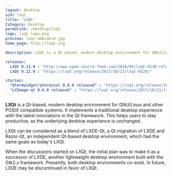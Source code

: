 ```yaml
---
layout: desktop
uid: lxqt
title: 'LXQt'
Category: Desktop
permalink: /desktop/lxqt
logo: lxqt-logo.png
preview: lxqt-ambiance.jpg
home_page: http://lxqt.org

description: LXQt is a Qt-based, modern desktop environment for GNU/Linux and other POSIX compatible systems. It implements a traditional desktop experience.

releases:
  LXQt 0.13.0 : "http://www.open-source-feed.com/2018/05/lxqt-0130-released.html"
  LXQt 0.12.0 : "https://lxqt.org/release/2017/10/21/lxqt-0120/"

stories:
  "Qtermwidget/qterminal 0.8.0 released" : "https://lxqt.org/release/2017/10/21/qtermwidget-qterminal-080/"
  "LXImage-qt 0.6.0 released" : "https://lxqt.org/release/2017/10/21/lximage-qt-060/"
---
```


**LXQt** is a Qt-based, modern desktop environment for GNU/Linux and other POSIX compatible systems. It implements a traditional desktop experience with the latest innovations in the Qt framework. This helps users to stay productive, as the underlying desktop experience is unchanged.

LXQt can be considered as a blend of LXDE-Qt, a Qt migration of LXDE and Razor-Qt, an independent Qt-based desktop environment, which had the same goals as today's LXQt.

When the discussions started on LXQt, the initial plan was to make it as a successor of LXDE, another lightweight desktop environment built with the Gtk2.x framework. Presently, both desktop environments co-exist. In future, LXDE may be discontinued in favor of LXQt.
